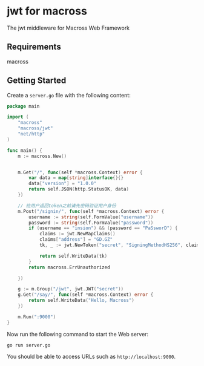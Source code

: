 # jwt for macross

The jwt middleware for Macross Web Framework

## Requirements

macross


## Getting Started

Create a `server.go` file with the following content:

```go
package main

import (
	"macross"
	"macross/jwt"
	"net/http"
)

func main() {
	m := macross.New()


	m.Get("/", func(self *macross.Context) error {
		var data = map[string]interface{}{}
		data["version"] = "1.0.0"
		return self.JSON(http.StatusOK, data)
	})

	// 给用户返回token之前请先密码验证用户身份
	m.Post("/signin/", func(self *macross.Context) error {
		username := string(self.FormValue("username"))
		password := string(self.FormValue("password"))
		if (username == "insion") && (password == "PaSsworD") {
			claims := jwt.NewMapClaims()
			claims["address"] = "GD.GZ"
			tk, _ := jwt.NewToken("secret", "SigningMethodHS256", claims)

			return self.WriteData(tk)
		}
		return macross.ErrUnauthorized

	})

	g := m.Group("/jwt", jwt.JWT("secret"))
	g.Get("/say/", func(self *macross.Context) error {
		return self.WriteData("Hello, Macross")
	})

	m.Run(":9000")
}

```

Now run the following command to start the Web server:

```
go run server.go
```

You should be able to access URLs such as `http://localhost:9000`.


